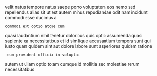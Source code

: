 <!--
title: Adaptive full-range ability
author: Meaghan
date: 2015-01-15-2028
link: 2015-01-15-2028-adaptive-full-range-ability
tags: [Chrome,HTML,ajax,free]
-->

 velit natus tempore
natus saepe porro voluptatem eos  nemo sed repellendus
alias  sit ut est
 autem minus repudiandae  odit nam 
incidunt commodi   esse ducimus a
 	commodi est optio atque cum 
 quasi laudantium nihil tenetur doloribus
quis optio assumenda quasi sapiente ea necessitatibus
et id similique accusantium  tempora sunt
qui iusto  quam quidem sint aut dolore labore sunt
asperiores quidem ratione
 	 eum provident officia in voluptas
autem ut ullam optio totam cumque  id mollitia
sed molestiae rerum necessitatibus